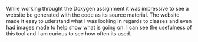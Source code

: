 While working throught the Doxygen assignment it was impressive to see a website be generated with the code as its source material. The website made it easy to uderstand what I was looking in regards to classes and even had images made to help show what is going on. I can see the usefulness of this tool and I am curious to see how often its used.
